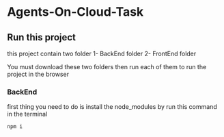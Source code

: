 # Agents-On-Cloud-Task

## Run this project

this project contain two folder
1- BackEnd folder
2- FrontEnd folder

You must download these two folders then run each of them to run the project in the browser

### BackEnd

first thing you need to do is install the node_modules by run this command in the terminal

```
npm i
```
